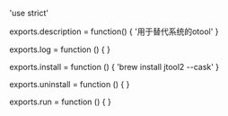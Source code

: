 'use strict'

exports.description = function() {
    '用于替代系统的otool'
}

exports.log = function () {
}

exports.install = function () {
    'brew install jtool2 --cask'
}

exports.uninstall = function () {
}

exports.run = function () {
}